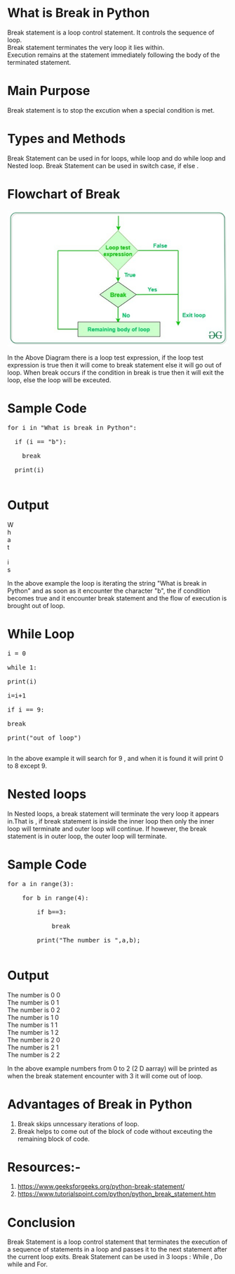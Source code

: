 # What is Break in Python

Break statement is a loop control statement. It controls the sequence of loop.<br/>
Break statement terminates the very loop it lies within.<br/>
Execution remains at the statement immediately following the body of the terminated statement.<br/>

# Main Purpose<br/>  
Break statement is to stop the excution when a special condition is met. <br/>

# Types and Methods
Break Statement can be used in for loops, while loop and do while loop and Nested loop.
Break Statement can be used in switch case, if else .

# Flowchart of Break
![alt text](loops_break.jpg)

In the Above Diagram there is a loop test expression, if the loop test expression is true then it will come to break statement else it will go out of loop. When break occurs if the condition in break is true then it will exit the loop, else the loop will be exceuted.

# Sample Code
<pre>
for i in "What is break in Python":<br/>
  if (i == "b"):<br/>
    break<br>
  print(i)<br/>
</pre>  

# Output<br/>
W<br/>
h<br/>
a<br/>
t<br/>
 <br/>
i<br/>
s<br/>

In the above example the loop is iterating the string "What is break in Python" and as soon as it encounter the character "b", the if condition becomes true and it encounter break statement and the flow of execution is brought out of loop.

# While Loop
<pre>
i = 0<br/>
while 1:<br/>
print(i)<br/>
i=i+1<br/>
if i == 9:<br/>
break<br/>
print("out of loop")<br/>
</pre>

In the above example it will search for 9 , and when it is found it will print 0 to 8 except 9.

# Nested loops
In Nested loops, a break statement will terminate the very loop it appears in.That is , if break statement is inside the inner loop then only the inner loop will terminate and outer loop will continue. If however, the break statement is in outer loop, the outer loop will terminate.

# Sample Code
<pre>
for a in range(3):</br>
    for b in range(4):</br>          
        if b==3:</br>    
            break<br/>
        print("The number is ",a,b);<br/>
</pre>        

# Output <br/>
The number is  0 0<br/>
The number is  0 1<br/>
The number is  0 2<br/>
The number is  1 0<br/>
The number is  1 1<br/>
The number is  1 2<br/>
The number is  2 0<br/>
The number is  2 1<br/>
The number is  2 2<br/>

In the above example numbers from 0 to 2 (2 D aarray) will be printed as when the break statement encounter with 3 it will come out of loop.

# Advantages of Break in Python
1. Break skips unncessary iterations of loop.<br/>
2. Break helps to come out of the block of code without exceuting the remaining block of code.<br/>

# Resources:-
1. https://www.geeksforgeeks.org/python-break-statement/<br/>
2. https://www.tutorialspoint.com/python/python_break_statement.htm<br/> 

# Conclusion
Break Statement is a loop control statement that terminates the execution of a sequence of statements in a loop and passes it to the next statement after the current loop exits. Break Statement can be used in 3 loops : While , Do while and For.

